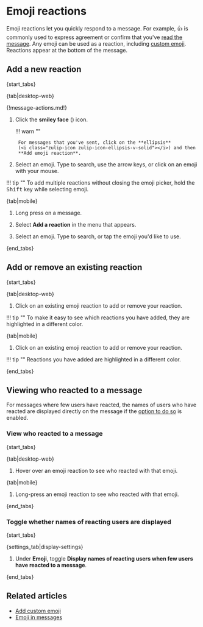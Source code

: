 # Emoji reactions

Emoji reactions let you quickly respond to a message. For example, 👍 is
commonly used to express agreement or confirm that you've [read the
message](/help/read-receipts). Any emoji can be used as a reaction, including
[custom emoji](/help/custom-emoji). Reactions appear at the bottom of the
message.

## Add a new reaction

{start_tabs}

{tab|desktop-web}

{!message-actions.md!}

1. Click the **smiley face** (<i class="fa fa-smile-o"></i>) icon.

    !!! warn ""

        For messages that you've sent, click on the **ellipsis**
        (<i class="zulip-icon zulip-icon-ellipsis-v-solid"></i>) and then
        **Add emoji reaction**.

1. Select an emoji. Type to search, use the arrow keys, or click on an emoji
   with your mouse.

!!! tip ""
    To add multiple reactions without closing the emoji picker, hold the
    <kbd>Shift</kbd> key while selecting emoji.

{tab|mobile}

1. Long press on a message.

1. Select **Add a reaction** in the menu that appears.

1. Select an emoji. Type to search, or tap the emoji you'd like to use.

{end_tabs}

## Add or remove an existing reaction

{start_tabs}

{tab|desktop-web}

1. Click on an existing emoji reaction to add or remove your reaction.

!!! tip ""
    To make it easy to see which reactions you have added, they are
    highlighted in a different color.

{tab|mobile}

1. Click on an existing emoji reaction to add or remove your reaction.

!!! tip ""
    Reactions you have added are highlighted in a different color.

{end_tabs}


## Viewing who reacted to a message

For messages where few users have reacted, the names of users who have reacted
are displayed directly on the message if the [option to do
so](#toggle-whether-names-of-reacting-users-are-displayed) is enabled.

### View who reacted to a message

{start_tabs}

{tab|desktop-web}

1. Hover over an emoji reaction to see who reacted with that emoji.

{tab|mobile}

1. Long-press an emoji reaction to see who reacted with that emoji.

{end_tabs}

### Toggle whether names of reacting users are displayed

{start_tabs}

{settings_tab|display-settings}

1. Under **Emoji**, toggle **Display names of reacting users when few users have
   reacted to a message**.

{end_tabs}

## Related articles

* [Add custom emoji](/help/custom-emoji)
* [Emoji in messages](/help/emoji-and-emoticons)
